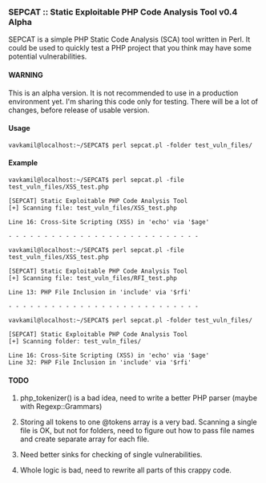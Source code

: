 ### SEPCAT :: Static Exploitable PHP Code Analysis Tool v0.4 Alpha

SEPCAT is a simple PHP Static Code Analysis (SCA) tool written in Perl.
It could be used to quickly test a PHP project that you think may have some potential vulnerabilities.

#### WARNING

This is an alpha version. It is not recommended to use in a production environment yet. I'm sharing this code only for testing. There will be a lot of changes, before release of usable version.

#### Usage

```
vavkamil@localhost:~/SEPCAT$ perl sepcat.pl -folder test_vuln_files/
```

#### Example

```
vavkamil@localhost:~/SEPCAT$ perl sepcat.pl -file test_vuln_files/XSS_test.php

[SEPCAT] Static Exploitable PHP Code Analysis Tool
[+] Scanning file: test_vuln_files/XSS_test.php

Line 16: Cross-Site Scripting (XSS) in 'echo' via '$age'

- - - - - - - - - - - - - - - - - - - - - - - - - - -

vavkamil@localhost:~/SEPCAT$ perl sepcat.pl -file test_vuln_files/XSS_test.php

[SEPCAT] Static Exploitable PHP Code Analysis Tool
[+] Scanning file: test_vuln_files/RFI_test.php

Line 13: PHP File Inclusion in 'include' via '$rfi'

- - - - - - - - - - - - - - - - - - - - - - - - - - -

vavkamil@localhost:~/SEPCAT$ perl sepcat.pl -folder test_vuln_files/

[SEPCAT] Static Exploitable PHP Code Analysis Tool
[+] Scanning folder: test_vuln_files/

Line 16: Cross-Site Scripting (XSS) in 'echo' via '$age'
Line 32: PHP File Inclusion in 'include' via '$rfi'
```

#### TODO
1) php_tokenizer() is a bad idea, need to write a better PHP parser (maybe with Regexp::Grammars)

2) Storing all tokens to one @tokens array is a very bad. Scanning a single file is OK, but not for folders, need to figure out how to pass file names and create separate array for each file.

3) Need better sinks for checking of single vulnerabilities.

4) Whole logic is bad, need to rewrite all parts of this crappy code.